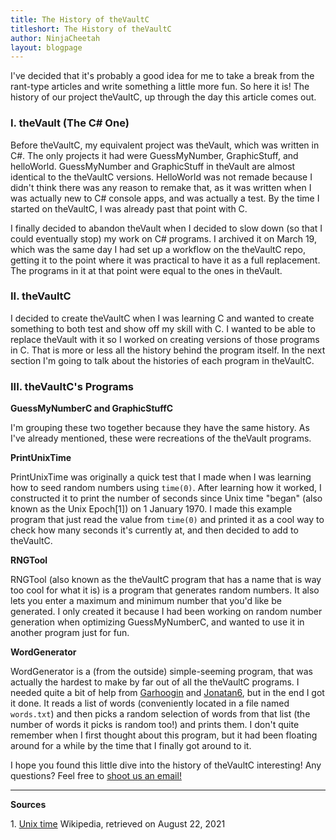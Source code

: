 ```yaml
---
title: The History of theVaultC
titleshort: The History of theVaultC
author: NinjaCheetah
layout: blogpage
---
```


I've decided that it's probably a good idea for me to take a break from the rant-type articles and write something a little more fun. So here it is! The history of our project theVaultC, up through the day this article comes out.

### I. theVault (The C# One)

Before theVaultC, my equivalent project was theVault, which was written in C#. The only projects it had were GuessMyNumber, GraphicStuff, and helloWorld. GuessMyNumber and GraphicStuff in theVault are almost identical to the theVaultC versions. HelloWorld was not remade because I didn't think there was any reason to remake that, as it was written when I was actually new to C# console apps, and was actually a test. By the time I started on theVaultC, I was already past that point with C.

I finally decided to abandon theVault when I decided to slow down (so that I could eventually stop) my work on C# programs. I archived it on March 19, which was the same day I had set up a workflow on the theVaultC repo, getting it to the point where it was practical to have it as a full replacement. The programs in it at that point were equal to the ones in theVault.

### II. theVaultC

I decided to create theVaultC when I was learning C and wanted to create something to both test and show off my skill with C. I wanted to be able to replace theVault with it so I worked on creating versions of those programs in C. That is more or less all the history behind the program itself. In the next section I'm going to talk about the histories of each program in theVaultC.

### III. theVaultC's Programs

**GuessMyNumberC and GraphicStuffC**

I'm grouping these two together because they have the same history. As I've already mentioned, these were recreations of the theVault programs.

**PrintUnixTime**

PrintUnixTime was originally a quick test that I made when I was learning how to seed random numbers using `time(0)`. After learning how it worked, I constructed it to print the number of seconds since Unix time "began" (also known as the Unix Epoch\[1\]) on 1 January 1970. I made this example program that just read the value from `time(0)` and printed it as a cool way to check how many seconds it's currently at, and then decided to add to theVaultC.

**RNGTool**

RNGTool (also known as the theVaultC program that has a name that is way too cool for what it is) is a program that generates random numbers. It also lets you enter a maximum and minimum number that you'd like be generated. I only created it because I had been working on random number generation when optimizing GuessMyNumberC, and wanted to use it in another program just for fun.

**WordGenerator**

WordGenerator is a (from the outside) simple-seeming program, that was actually the hardest to make by far out of all the theVaultC programs. I needed quite a bit of help from [Garhoogin](https://github.com/Garhoogin) and [Jonatan6](https://github.com/Jonatan6), but in the end I got it done. It reads a list of words (conveniently located in a file named `words.txt`) and then picks a random selection of words from that list (the number of words it picks is random too!) and prints them. I don't quite remember when I first thought about this program, but it had been floating around for a while by the time that I finally got around to it.

I hope you found this little dive into the history of theVaultC interesting! Any questions? Feel free to [shoot us an email!](mailto:github@ncxprogramming.com)

- - -

**Sources**

1\. [Unix time](https://en.wikipedia.org/wiki/Unix_time) Wikipedia, retrieved on August 22, 2021